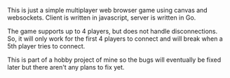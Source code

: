 This is just a simple multiplayer web browser game using canvas and websockets. Client is written in javascript, server
is written in Go.

The game supports up to 4 players, but does not handle disconnections. So, it will only work for the first 4 players to
connect and will break when a 5th player tries to connect.

This is part of a hobby project of mine so the bugs will eventually be fixed later but there aren't any plans to fix yet.
